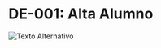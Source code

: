 # DE-001: Alta Alumno
![Texto Alternativo](https://github.com/TtheCrazyMeats/imagenes/blob/main/Alta_alumno.png)
